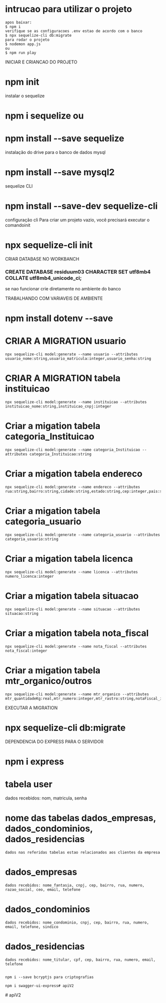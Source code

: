 # intrucao para utilizar o projeto
    apos baixar:
    $ npm i
    verifique se as configuracoes .env estao de acordo com o banco 
    $ npx sequelize-cli db:migrate
    para rodar o projeto
    $ nodemon app.js
    ou
    $ npm run play

INICIAR E CRIANCAO DO PROJETO
# npm init

instalar o sequelize
# npm i sequelize ou 
# npm install --save sequelize

instalação do drive para o banco de dados mysql
# npm install --save mysql2

sequelize CLI
# npm install --save-dev sequelize-cli

configuração cli
Para criar um projeto vazio, você precisará executar o comandoinit
# npx sequelize-cli init

CRIAR DATABASE NO WORKBANCH
### CREATE DATABASE residuum03 CHARACTER SET utf8mb4  COLLATE utf8mb4_unicode_ci;
se nao funcionar crie diretamente no ambiente do banco

TRABALHANDO COM VARIAVEIS DE AMBIENTE
# npm install dotenv --save

# CRIAR A MIGRATION usuario
    npx sequelize-cli model:generate --name usuario --attributes usuario_nome:string,usuario_matricula:integer,usuario_senha:string
# CRIAR A MIGRATION tabela instituicao
    npx sequelize-cli model:generate --name instituicao --attributes instituicao_nome:string,instituicao_cnpj:integer
# Criar a migation tabela categoria_Instituicao
    npx sequelize-cli model:generate --name categoria_Instituicao --attributes categoria_Instituicao:string
# Criar a migation tabela endereco
    npx sequelize-cli model:generate --name endereco --attributes rua:string,bairro:string,cidade:string,estado:string,cep:integer,pais:string
# Criar a migation tabela categoria_usuario
    npx sequelize-cli model:generate --name categoria_usuario --attributes categoria_usuario:string
# Criar a migation tabela licenca
    npx sequelize-cli model:generate --name licenca --attributes numero_licenca:integer
# Criar a migation tabela situacao
    npx sequelize-cli model:generate --name situacao --attributes situacao:string
# Criar a migation tabela nota_fiscal
    npx sequelize-cli model:generate --name nota_fiscal --attributes nota_fiscal:integer
# Criar a migation tabela mtr_organico/outros
    npx sequelize-cli model:generate --name mtr_organico --attributes mtr_quantidadeKg:real,mtr_numero:integer,mtr_rastro:string,notaFiscal_id:integer,usuario_id:integer

  
EXECUTAR A MIGRATION
# npx sequelize-cli db:migrate

DEPENDENCIA DO EXPRESS PARA O SERVIDOR
# npm i express
# tabela user
 dados recebidos: nom, matricula, senha

# nome das tabelas  dados_empresas, dados_condominios, dados_residencias
    dados nas referidas tabelas estao relacionados aos clientes da empresa
# dados_empresas
    dados recebidos: nome_fantasia, cnpj, cep, bairro, rua, numero, razao_social, ceo, email, telefone
# dados_condominios
    dados recebidos: nome_condominio, cnpj, cep, bairro, rua, numero, email, telefone, sindico
# dados_residencias
    dados recebidos: nome_titular, cpf, cep, bairro, rua, numero, email, telefone   


    npm i --save bcryptjs para criptografias

    npm i swagger-ui-express#   a p i V 2 
 
 #   a p i V 2 
 
 